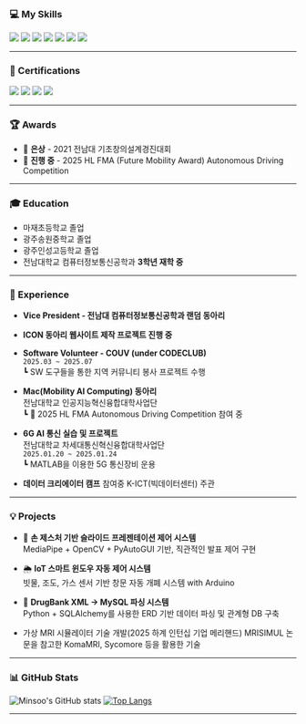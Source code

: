 ### 💻 My Skills
<p>
  <img src="https://img.shields.io/badge/MySQL-4479A1?style=flat-square&logo=mysql&logoColor=white" />
  <img src="https://img.shields.io/badge/C++-00599C?style=flat-square&logo=c%2B%2B&logoColor=white" />
  <img src="https://img.shields.io/badge/Python-3776AB?style=flat-square&logo=python&logoColor=white" />
  <img src="https://img.shields.io/badge/C-A8B9CC?style=flat-square&logo=c&logoColor=white" />
  <img src="https://img.shields.io/badge/JavaScript-F7DF1E?style=flat-square&logo=javascript&logoColor=black" />
  <img src="https://img.shields.io/badge/Linux-FCC624?style=flat-square&logo=linux&logoColor=black" />
  <img src="https://img.shields.io/badge/Arduino_IDE-00979D?style=flat-square&logo=arduino&logoColor=white" />
</p>

---

### 📜 Certifications
<p>
  <img src="https://img.shields.io/badge/PCCE-3776AB?style=flat&logo=python&logoColor=white" />
  <img src="https://img.shields.io/badge/AI--900-0078D4?style=flat&logo=microsoft&logoColor=white" />
  <img src="https://img.shields.io/badge/SC--900-0078D4?style=flat&logo=microsoft&logoColor=white" />
  <img src="https://img.shields.io/badge/SQLD-F29111?style=flat&logo=sqlite&logoColor=white" />
</p>

---

### 🏆 Awards
- 🥈 **은상** - 2021 전남대 기초창의설계경진대회
- 🚗 **진행 중** - 2025 HL FMA (Future Mobility Award) Autonomous Driving Competition

---

### 🎓 Education
- 마재초등학교 졸업  
- 광주송원중학교 졸업  
- 광주인성고등학교 졸업  
- 전남대학교 컴퓨터정보통신공학과 **3학년 재학 중**

---

### 💼 Experience

- **Vice President - 전남대 컴퓨터정보통신공학과 랜덤 동아리**
- **ICON 동아리 웹사이트 제작 프로젝트 진행 중**
- **Software Volunteer - COUV (under CODECLUB)**  
  `2025.03 ~ 2025.07`  
  ┗ SW 도구들을 통한 지역 커뮤니티 봉사 프로젝트 수행

- **Mac(Mobility AI Computing) 동아리**  
  전남대학교 인공지능혁신융합대학사업단  
  ┗ 🚗 2025 HL FMA Autonomous Driving Competition 참여 중

- **6G AI 통신 실습 및 프로젝트**  
  전남대학교 차세대통신혁신융합대학사업단  
  `2025.01.20 ~ 2025.01.24`  
  ┗ MATLAB을 이용한 5G 통신장비 운용

- **데이터 크리에이터 캠프** 참여중
  K-ICT(빅데이터센터) 주관
---

### 💡 Projects

- 🤖 **손 제스처 기반 슬라이드 프레젠테이션 제어 시스템**  
  MediaPipe + OpenCV + PyAutoGUI 기반, 직관적인 발표 제어 구현

- 🌦️ **IoT 스마트 윈도우 자동 제어 시스템**  
  빗물, 조도, 가스 센서 기반 창문 자동 개폐 시스템 with Arduino

- 🧪 **DrugBank XML → MySQL 파싱 시스템**  
  Python + SQLAlchemy를 사용한 ERD 기반 데이터 파싱 및 관계형 DB 구축

- 가상 MRI 시뮬레이터 기술 개발(2025 하계 인턴십 기업 메리핸드)
  MRISIMUL 논문을 참고한 KomaMRI, Sycomore 등을 활용한 기술
---

### 📊 GitHub Stats

![Minsoo's GitHub stats](https://github-readme-stats.vercel.app/api?username=kangminddu&show_icons=true&theme=dark)
[![Top Langs](https://github-readme-stats.vercel.app/api/top-langs/?username=yourGitHubID&layout=compact&theme=dark)](https://github.com/yourGitHubID)

---
